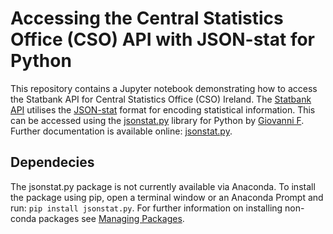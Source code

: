 # Accessing the Central Statistics Office (CSO) API with JSON-stat for Python
This repository contains a Jupyter notebook demonstrating how to access the Statbank API for Central Statistics Office (CSO) Ireland.
The [Statbank API](https://www.cso.ie/webserviceclient/) utilises the [JSON-stat](https://www.cso.ie/webserviceclient/) format for encoding statistical information. This can be accessed using the [jsonstat.py](https://github.com/26fe/jsonstat.py) library for Python by [Giovanni F](http://www.26fe.com/). Further documentation is available online: [jsonstat.py](https://jsonstatpy.readthedocs.io/en/latest/).

## Dependecies
The jsonstat.py package is not currently available via Anaconda. To install the package using pip, open a terminal window or an Anaconda Prompt and run: `pip install jsonstat.py`. For further information on installing non-conda packages see [Managing Packages](https://docs.conda.io/projects/conda/en/latest/user-guide/tasks/manage-pkgs.html).
